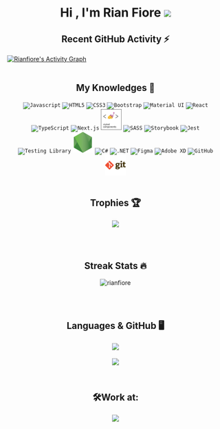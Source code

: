 <div id="header" align="center">
  
<h1 align="center">Hi , I'm Rian Fiore <img src="https://media.giphy.com/media/hvRJCLFzcasrR4ia7z/giphy.gif" width="35"></h1>
</div>

<h2 align="center">Recent GitHub Activity ⚡</h2>
   <a href="https://github.com/littlegudy"><img alt="Rianfiore's Activity Graph" src="https://activity-graph.herokuapp.com/graph?username=Rianfiore&custom_title=Rian's%20Contribution%20Graph&theme=dracula" /></a>
    <br>
    <br>
    
  <h2 align="center">My Knowledges 🧠</h2>
<div align="center">
<code><img alt="Javascript" src="https://img.icons8.com/color/48/000000/javascript.png"/></code>
<code><img alt="HTML5" src="https://img.icons8.com/color/48/000000/html-5.png"/></code>
<code><img alt="CSS3" src="https://img.icons8.com/color/48/000000/css3.png"/></code>
<code><img alt="Bootstrap" height="48" src="https://img.icons8.com/color/48/000000/bootstrap.png"/></code>
<code><img alt="Material UI" src="https://img.icons8.com/color/48/000000/material-ui.png"/></code>
<code><img alt="React" src="https://img.icons8.com/officexs/48/000000/react.png"/></code>
<code><img height="48" alt="TypeScript" src="https://icons-for-free.com/download-icon-typescript+plain-1324760574122087083_256.ico"/></code>
<code><img height="48" alt="Next.js" src="https://www.rlogical.com/wp-content/uploads/2021/08/Rlogical-Blog-Images-thumbnail.png"/></code>
<code><img height="48" alt="Styled Components" src="https://raw.githubusercontent.com/github/explore/80688e429a7d4ef2fca1e82350fe8e3517d3494d/topics/styled-components/styled-components.png"/></code>
<code><img height="48" alt="SASS" src="https://upload.wikimedia.org/wikipedia/commons/thumb/9/96/Sass_Logo_Color.svg/640px-Sass_Logo_Color.svg.png"/></code>
<code><img height="48" alt="Storybook" src="https://avatars.githubusercontent.com/u/22632046?s=200&v=4"/></code>
<code><img height="48" alt="Jest" src="https://viget.imgix.net/jest.png?auto=format%2Ccompress&crop=focalpoint&fit=crop&fp-x=0.5&fp-y=0.5&ixlib=php-2.1.1&q=90&s=882391e6854c3c621bcdc2df1c80c2e7"/></code>
<code><img height="48" alt="Testing Library" src="https://testing-library.com/img/octopus-128x128.png"/></code>
<code><img height="48" src="https://raw.githubusercontent.com/github/explore/80688e429a7d4ef2fca1e82350fe8e3517d3494d/topics/nodejs/nodejs.png" alt="Nodejs"/></code>
<code><img height="48" src="https://growiz.com.br/wp-content/uploads/2020/08/kisspng-c-programming-language-logo-microsoft-visual-stud-atlas-portfolio-5b899192d7c600.1628571115357423548838.png" alt="C#"/></code>
<code><img height="48" src="https://s3-ap-southeast-1.amazonaws.com/homepage-media/wp-content/uploads/2020/03/04092434/NET_Core_Logo.png" alt=".NET"/></code>
<code><img height="48" src="https://cdn2.downdetector.com/static/uploads/logo/figma2.png" alt="Figma"/></code>
<code><img height="48" src="https://upload.wikimedia.org/wikipedia/commons/thumb/c/c2/Adobe_XD_CC_icon.svg/788px-Adobe_XD_CC_icon.svg.png" alt="Adobe XD"/></code>
<code><img height="48" src="https://cdn3.iconfinder.com/data/icons/inficons/512/github.png" alt="GitHub"/></code>
<code><img height="48" src="https://raw.githubusercontent.com/github/explore/80688e429a7d4ef2fca1e82350fe8e3517d3494d/topics/git/git.png" alt="Git"/></code>
</div>
  <br>
<h2 align="center">Trophies 🏆</h2>
<p align="center">
  <a href="https://github.com/rianfiore">
    <img
      align="center"
      src="https://github-profile-trophy.vercel.app/?username=rianfiore&theme=dracula&no-frame=true&row=1&&margin-w=20&no-bg=true"
    />
  </a>
</a>
</p>
</div>
  <br>
<br>

<div align="center">
    <h2>Streak Stats 🔥</h2>
<p align="center"><img src="https://github-readme-streak-stats.herokuapp.com/?user=rianfiore&theme=dracula" alt="rianfiore" /></p>
    <br>
    <br>
  
  <h2 align="center">Languages & GitHub 🖥</h2>
<p align="center">
   <a href="https://github.com/rianfiore">
    <img
      align="center"
      height="180em"
      src="https://github-readme-stats.vercel.app/api/top-langs/?username=rianfiore&show_icons=true&include_all_commits=true&count_private=true&layout=compact&langs_count=10&theme=dracula"
    />
  </a><br><br>
  <a href="https://github.com/rianfiore">
    <img
      align="center"
      height="150em"
      src="https://github-readme-stats.vercel.app/api?username=rianfiore&show_icons=true&include_all_commits=true&count_private=true&theme=dracula"
    />
  </a>
</p>
</div>
  <br>

<h2 align="center">🛠Work at:</h2>

<p align="center">
  <a href="https://github.com/Rianfiore/netflix-clone">
    <img
      align="center"
      height="120em"
      src="https://github-readme-stats.vercel.app/api/pin/?username=rianfiore&repo=netflix-clone&theme=dracula">
    </img>
  </a>
</p>
